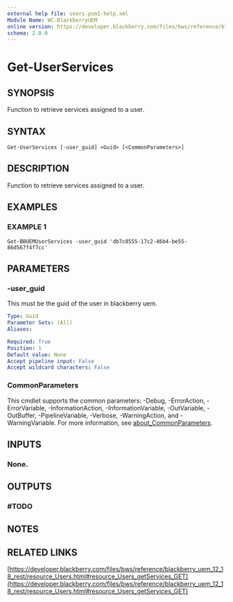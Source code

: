 ```yaml
---
external help file: users.psm1-help.xml
Module Name: WC-BlackberryUEM
online version: https://developer.blackberry.com/files/bws/reference/blackberry_uem_12_18_rest/resource_Users.html#resource_Users_getServices_GET
schema: 2.0.0
---
```


# Get-UserServices

## SYNOPSIS
Function to retrieve services assigned to a user.

## SYNTAX

```
Get-UserServices [-user_guid] <Guid> [<CommonParameters>]
```

## DESCRIPTION
Function to retrieve services assigned to a user.

## EXAMPLES

### EXAMPLE 1
```
Get-BBUEMUserServices -user_guid 'db7c8555-17c2-46b4-be55-86d567f4f7cc'
```

## PARAMETERS

### -user_guid
This must be the guid of the user in blackberry uem.

```yaml
Type: Guid
Parameter Sets: (All)
Aliases:

Required: True
Position: 1
Default value: None
Accept pipeline input: False
Accept wildcard characters: False
```

### CommonParameters
This cmdlet supports the common parameters: -Debug, -ErrorAction, -ErrorVariable, -InformationAction, -InformationVariable, -OutVariable, -OutBuffer, -PipelineVariable, -Verbose, -WarningAction, and -WarningVariable. For more information, see [about_CommonParameters](http://go.microsoft.com/fwlink/?LinkID=113216).

## INPUTS

### None.
## OUTPUTS

### #TODO
## NOTES

## RELATED LINKS

[https://developer.blackberry.com/files/bws/reference/blackberry_uem_12_18_rest/resource_Users.html#resource_Users_getServices_GET](https://developer.blackberry.com/files/bws/reference/blackberry_uem_12_18_rest/resource_Users.html#resource_Users_getServices_GET)

